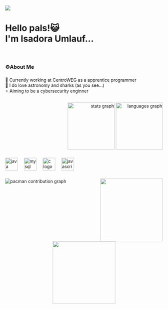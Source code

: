 <br clear="both">

<div>
  <img style="100%" src="https://capsule-render.vercel.app/api?type=shark&height=100&section=header&reversal=false&fontSize=70&fontColor=FFFFFF&fontAlign=50&fontAlignY=50&stroke=-&animation=blink&descSize=20&descAlign=50&descAlignY=50&color=103d91"  />
</div>

###

<h1 align="left">Hello pals!😺<br>I'm Isadora Umlauf...</h1>

###

<br clear="both">

<h3 align="left">⚙️About Me</h3>

###

<p align="left">🦈 Currently working at CentroWEG as a apprentice programmer<br>🔭 I do love astronomy and sharks (as you see...)<br>⭐ Aiming to be a cybersecurity enginner</p>

###

<div align="right">
  <img src="https://github-readme-stats.vercel.app/api?username=umlaufissss&hide_title=false&hide_rank=false&show_icons=true&include_all_commits=true&count_private=true&disable_animations=false&theme=dracula&locale=en&hide_border=false&order=1" height="150" alt="stats graph"  />
  <img src="https://github-readme-stats.vercel.app/api/top-langs?username=umlaufissss&locale=en&hide_title=false&layout=compact&card_width=320&langs_count=5&theme=dracula&hide_border=false&order=2" height="150" alt="languages graph"  />
</div>

###

<div align="left">
  <img src="https://cdn.jsdelivr.net/gh/devicons/devicon/icons/java/java-original.svg" height="40" alt="java logo"  />
  <img width="12" />
  <img src="https://cdn.jsdelivr.net/gh/devicons/devicon/icons/mysql/mysql-original.svg" height="40" alt="mysql logo"  />
  <img width="12" />
  <img src="https://cdn.jsdelivr.net/gh/devicons/devicon/icons/c/c-original.svg" height="40" alt="c logo"  />
  <img width="12" />
  <img src="https://cdn.jsdelivr.net/gh/devicons/devicon/icons/javascript/javascript-original.svg" height="40" alt="javascript logo"  />
</div>

###

<img align="right" height="200" src="https://media.tenor.com/DTDsj5Y-CG8AAAAi/shark.gif"  />

###

<picture>
  <source media="(prefers-color-scheme: dark)" srcset="https://raw.githubusercontent.com/umlaufissss/umlaufissss/output/pacman-contribution-graph-dark.svg">
  <source media="(prefers-color-scheme: light)" srcset="https://raw.githubusercontent.com/umlaufissss/umlaufissss/output/pacman-contribution-graph.svg">
  <img alt="pacman contribution graph" src="https://raw.githubusercontent.com/umlaufissss/umlaufissss/output/pacman-contribution-graph.svg">
</picture>

###

<br clear="both">

<div align="center">
  <img height="200" src="https://i.pinimg.com/1200x/e7/bd/16/e7bd162df59535b93e134f1a548d4075.jpg"  />
</div>

###
